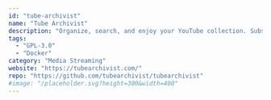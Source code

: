 ```yaml
---
id: "tube-archivist"
name: "Tube Archivist"
description: "Organize, search, and enjoy your YouTube collection. Subscribe, download, and track viewed content with metadata indexing and a user-friendly interface."
tags:
  - "GPL-3.0"
  - "Docker"
category: "Media Streaming"
website: "https://tubearchivist.com/"
repo: "https://github.com/tubearchivist/tubearchivist"
#image: "/placeholder.svg?height=300&width=400"
---
```


